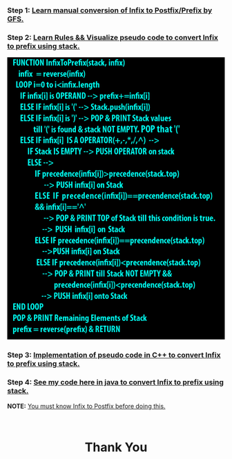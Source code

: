 ### **Step 1:** [Learn manual conversion of Infix to Postfix/Prefix by GFS.](https://youtu.be/q75VAGSwL0U)

### **Step 2:** [Learn Rules && Visualize pseudo code to convert Infix to prefix using stack.](https://youtu.be/gmlVZ68KRD8)

![](./pseudocode.png)

### **Step 3:** [Implementation of pseudo code in C++ to convert Infix to prefix using stack.](https://youtu.be/-vZA4qdDxAg)

### **Step 4:** [See my code here in java to convert Infix to prefix using stack.](https://github.com/thepranaygupta/Data-Structures-and-Algorithms/blob/main/2.%20Stack/Infix%20Prefix%20Postfix/02.%20Infix%20to%20Prefix/InfixPrefix.java)

**NOTE:** [You must know Infix to Postfix before doing this.](https://github.com/thepranaygupta/Data-Structures-and-Algorithms/tree/main/2.%20Stack/Infix%20Prefix%20Postfix/01.%20Infix%20to%20Postfix)

<br>
<h1 align="Center">Thank You</h1>
